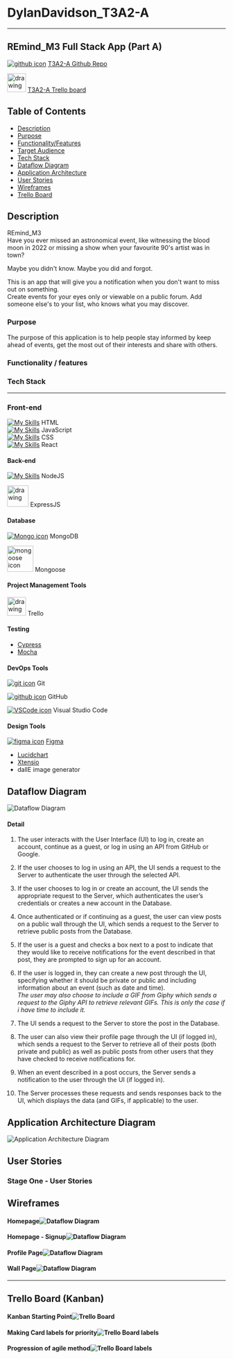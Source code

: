 # DylanDavidson_T3A2-A

---

## REmind_M3 Full Stack App (Part A)

[![github icon](https://skills.thijs.gg/icons?i=github)](https://skills.thijs.gg) [T3A2-A Github Repo](https://github.com/Cheese-steak-jimmys/REmind_M3-docs)

<img src="https://d33wubrfki0l68.cloudfront.net/96c17da373ab36f886cfc255d2de340a476c3b49/eb40a/assets/images/tool-icons/trello.png" alt="drawing" width="43"/> [T3A2-A Trello board](https://trello.com/b/ji5PjIUX)

## Table of Contents

- [Description](https://github.com/Cheese-steak-jimmys/REmind_M3-docs#description)
- [Purpose](https://github.com/Cheese-steak-jimmys/REmind_M3-docs#purpose)
- [Functionality/Features](https://github.com/Cheese-steak-jimmys/REmind_M3-docs#functionality--features)
- [Target Audience](https://github.com/Cheese-steak-jimmys/REmind_M3-docs#target-audience)
- [Tech Stack](https://github.com/Cheese-steak-jimmys/REmind_M3-docs#tech-stack)
- [Dataflow Diagram](https://github.com/Cheese-steak-jimmys/REmind_M3-docs#dataflow-diagram)
- [Application Architecture](https://github.com/Cheese-steak-jimmys/REmind_M3-docs#application-architecture-diagram)
- [User Stories](https://github.com/Cheese-steak-jimmys/REmind_M3-docs#user-stories)
- [Wireframes](https://github.com/Cheese-steak-jimmys/REmind_M3-docs#wireframes)
- [Trello Board](https://github.com/Cheese-steak-jimmys/REmind_M3-docs#Trello-Board-(Kanban))

## Description

REmind_M3  
Have you ever missed an astronomical event, like witnessing the blood moon in 2022 or missing a show when your favourite 90's artist was in town?  
  
Maybe you didn't know. Maybe you did and forgot.  
  
This is an app that will give you a notification when you don't want to miss out on something.  
Create events for your eyes only or viewable on a public forum. Add someone else's to your list, who knows what you may discover.

### Purpose  
The purpose of this application is to help people stay informed by keep ahead of events, get the most out of their interests and share with others.

### Functionality / features

### Tech Stack

---

### **Front-end**

[![My Skills](https://skills.thijs.gg/icons?i=html)](https://skills.thijs.gg) HTML  
[![My Skills](https://skills.thijs.gg/icons?i=js)](https://skills.thijs.gg) JavaScript  
[![My Skills](https://skills.thijs.gg/icons?i=css)](https://skills.thijs.gg) CSS  
[![My Skills](https://skills.thijs.gg/icons?i=react)](https://skills.thijs.gg) React

#### **Back-end**

[![My Skills](https://skills.thijs.gg/icons?i=nodejs)](https://skills.thijs.gg) NodeJS

<img src="https://ajeetchaulagain.com/static/7cb4af597964b0911fe71cb2f8148d64/87351/express-js.png" alt="drawing" width="49"/> ExpressJS

#### **Database**

[![Mongo icon](https://skills.thijs.gg/icons?i=mongo)](https://skills.thijs.gg) MongoDB

<img src="https://camo.githubusercontent.com/55c96f41fc5dba5af624827c4205fdb469978360e0554d081b71cab80d0b2e1d/687474703a2f2f7777772e6572696b61736c616e642e636f6d2f7374617469632f696d616765732f6d6f6e676f6f73652e706e67" alt="mongoose icon" width="60" border-radius=""/> Mongoose

#### **Project Management Tools**

<img src="https://d33wubrfki0l68.cloudfront.net/96c17da373ab36f886cfc255d2de340a476c3b49/eb40a/assets/images/tool-icons/trello.png" alt="drawing" width="43"/> Trello

#### **Testing**

- [Cypress](https://www.cypress.io/)
- [Mocha](https://mochajs.org/)

#### **DevOps Tools**

[![git icon](https://skills.thijs.gg/icons?i=git)](https://skills.thijs.gg) Git

[![github icon](https://skills.thijs.gg/icons?i=github)](https://skills.thijs.gg) GitHub

[![VSCode icon](https://skills.thijs.gg/icons?i=vscode)](https://skills.thijs.gg) Visual Studio Code

#### Design Tools

[![figma icon](https://skills.thijs.gg/icons?i=figma)](https://skills.thijs.gg)
[Figma](https://www.figma.com/)

- [Lucidchart](https://www.lucidchart.com/pages/what-is-a-flowchart-tutorial#top)
- [Xtensio](https://xtensio.com/)
- dallE image generator

## Dataflow Diagram

![Dataflow Diagram](docs/img/data-flow-diagram.png)  
#### Detail  
1. The user interacts with the User Interface (UI) to log in, create an account, continue as a guest, or log in using an API from GitHub or Google.

2. If the user chooses to log in using an API, the UI sends a request to the Server to authenticate the user through the selected API.

3. If the user chooses to log in or create an account, the UI sends the appropriate request to the Server, which authenticates the user’s credentials or creates a new account in the Database.

4. Once authenticated or if continuing as a guest, the user can view posts on a public wall through the UI, which sends a request to the Server to retrieve public posts from the Database.

5. If the user is a guest and checks a box next to a post to indicate that they would like to receive notifications for the event described in that post, they are prompted to sign up for an account.

6. If the user is logged in, they can create a new post through the UI, specifying whether it should be private or public and including information about an event (such as date and time).  
*The user may also choose to include a GIF from Giphy which sends a request to the Giphy API to retrieve relevant GIFs. This is only the case if i have time to include it.*

7. The UI sends a request to the Server to store the post in the Database.

8. The user can also view their profile page through the UI (if logged in), which sends a request to the Server to retrieve all of their posts (both private and public) as well as public posts from other users that they have checked to receive notifications for.

9.  When an event described in a post occurs, the Server sends a notification to the user through the UI (if logged in).

10.  The Server processes these requests and sends responses back to the UI, which displays the data (and GIFs, if applicable) to the user.

## Application Architecture Diagram

![Application Architecture Diagram](./docs/applicationArchitecture/architecture-diagram.PNG)

## User Stories

### **Stage One** - User Stories

## Wireframes

#### Homepage![Dataflow Diagram](docs/img/homepage-wireframe-draw-ss.png)

#### Homepage - Signup![Dataflow Diagram](docs/img/homepage-signup-wireframe-draw-ss.png)

#### Profile Page![Dataflow Diagram](docs/img/profile-wireframe-draw-ss.png)

#### Wall Page![Dataflow Diagram](docs/img/wall-wireframe-draw-ss.png)

---

## Trello Board (Kanban)
#### Kanban Starting Point![Trello Board](docs/trello-ss/trello-T3A2-A-base-ss.png)

#### Making Card labels for priority![Trello Board labels](docs/trello-ss/trello-T3A2-A-label-ss.png)  
  
#### Progression of agile method![Trello Board labels](docs/trello-ss/trello-progress-01-ss.png)
